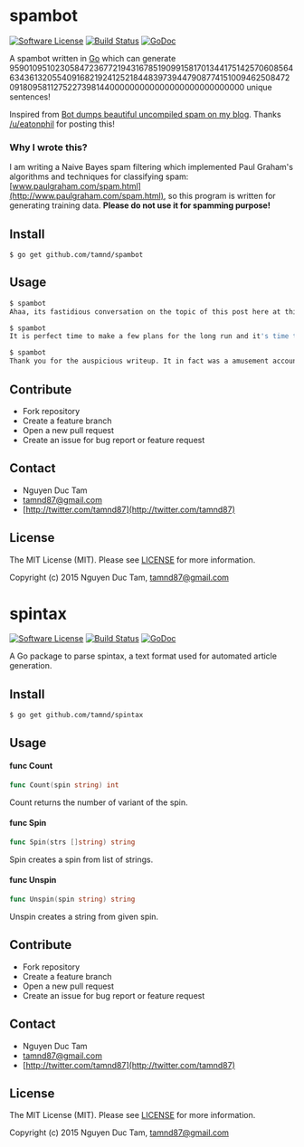 # spambot

[![Software License](https://img.shields.io/badge/license-MIT-brightgreen.svg?style=flat-square)](LICENSE.md)
[![Build Status](https://img.shields.io/travis/tamnd/spambot/master.svg?style=flat-square)](https://travis-ci.org/tamnd/spambot)
[![GoDoc](https://img.shields.io/badge/godoc-reference-blue.svg?style=flat-square)](https://godoc.org/github.com/tamnd/spambot)

A spambot written in [Go](http://golang.org) which can generate 959010951023058472367721943167851909915817013441751425706085646343613205540916821924125218448397394479087741510094625084720918095811275227398144000000000000000000000000000 unique sentences!

Inspired from [Bot dumps beautiful uncompiled spam on my blog](http://www.reddit.com/r/programming/comments/34xjnv/bot_dumps_beautiful_uncompiled_spam_on_my_blog/). Thanks [/u/eatonphil](http://www.reddit.com/user/eatonphil) for posting this!

### Why I wrote this?
I am writing a Naive Bayes spam filtering which implemented Paul Graham's algorithms and techniques for classifying spam: [www.paulgraham.com/spam.html](http://www.paulgraham.com/spam.html), so this program is written for generating training data. **Please do not use it for spamming purpose!**

## Install
```
$ go get github.com/tamnd/spambot
```

## Usage

```bash
$ spambot
Ahaa, its fastidious conversation on the topic of this post here at this blog, I have read all that, so now me also commenting at this place.

$ spambot
It is perfect time to make a few plans for the long run and it's time to be happy. I've read this put up and if I may I want to suggest you few fascinating things or advice. Maybe you can write next articles relating to this article. I want to learn even more issues about it!

$ spambot
Thank you for the auspicious writeup. It in fact was a amusement account it. Look advanced to far added agreeable from you! However, how could we communicate?
```

## Contribute

- Fork repository
- Create a feature branch
- Open a new pull request
- Create an issue for bug report or feature request

## Contact

- Nguyen Duc Tam
- [tamnd87@gmail.com](mailto:tamnd87@gmail.com)
- [http://twitter.com/tamnd87](http://twitter.com/tamnd87)

## License
The MIT License (MIT). Please see [LICENSE](LICENSE) for more information.

Copyright (c) 2015 Nguyen Duc Tam, tamnd87@gmail.com


















# spintax

[![Software License](https://img.shields.io/badge/license-MIT-brightgreen.svg?style=flat-square)](LICENSE.md)
[![Build Status](https://img.shields.io/travis/tamnd/httpclient/master.svg?style=flat-square)](https://travis-ci.org/tamnd/httpclient)
[![GoDoc](https://img.shields.io/badge/godoc-reference-blue.svg?style=flat-square)](https://godoc.org/github.com/tamnd/httpclient)

A Go package to parse spintax, a text format used for automated article generation. 

## Install
```
$ go get github.com/tamnd/spintax
```

## Usage

#### func  Count

```go
func Count(spin string) int
```
Count returns the number of variant of the spin.

#### func  Spin

```go
func Spin(strs []string) string
```
Spin creates a spin from list of strings.

#### func  Unspin

```go
func Unspin(spin string) string
```
Unspin creates a string from given spin.

## Contribute

- Fork repository
- Create a feature branch
- Open a new pull request
- Create an issue for bug report or feature request

## Contact

- Nguyen Duc Tam
- [tamnd87@gmail.com](mailto:tamnd87@gmail.com)
- [http://twitter.com/tamnd87](http://twitter.com/tamnd87)

## License
The MIT License (MIT). Please see [LICENSE](LICENSE) for more information.

Copyright (c) 2015 Nguyen Duc Tam, tamnd87@gmail.com

